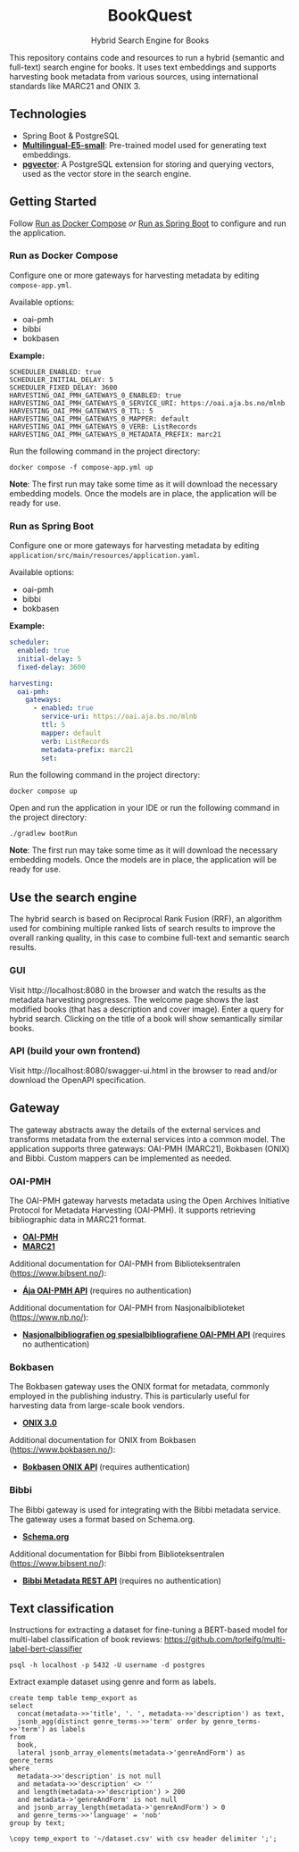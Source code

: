 <h1 align="center">BookQuest</h1>
<p align="center">Hybrid Search Engine for Books</p>

This repository contains code and resources to run a hybrid (semantic and full-text) search engine for books.
It uses text embeddings and supports harvesting book metadata from various sources, using international standards
like MARC21 and ONIX 3.

## Technologies

- Spring Boot & PostgreSQL
- **[Multilingual-E5-small](https://huggingface.co/intfloat/multilingual-e5-small)**: Pre-trained model used for 
  generating text embeddings.
- **[pgvector](https://github.com/pgvector/pgvector)**: A PostgreSQL extension for storing and querying vectors, used as
  the vector store in the search engine.

## Getting Started

Follow [Run as Docker Compose](#run-as-docker-compose) *or* [Run as Spring Boot](#run-as-spring-boot) to configure and
run the application.

### Run as Docker Compose

Configure one or more gateways for harvesting metadata by editing
```compose-app.yml```.

Available options:

- oai-pmh
- bibbi
- bokbasen
 
**Example:**

```
SCHEDULER_ENABLED: true
SCHEDULER_INITIAL_DELAY: 5
SCHEDULER_FIXED_DELAY: 3600
HARVESTING_OAI_PMH_GATEWAYS_0_ENABLED: true
HARVESTING_OAI_PMH_GATEWAYS_0_SERVICE_URI: https://oai.aja.bs.no/mlnb
HARVESTING_OAI_PMH_GATEWAYS_0_TTL: 5
HARVESTING_OAI_PMH_GATEWAYS_0_MAPPER: default
HARVESTING_OAI_PMH_GATEWAYS_0_VERB: ListRecords
HARVESTING_OAI_PMH_GATEWAYS_0_METADATA_PREFIX: marc21
```

Run the following command in the project directory:

```shell
docker compose -f compose-app.yml up 
```

**Note**: 
The first run may take some time as it will download the necessary embedding models. Once the models are in place, the
application will be ready for use.

### Run as Spring Boot

Configure one or more gateways for harvesting metadata by editing
```application/src/main/resources/application.yaml```.

Available options:

- oai-pmh
- bibbi
- bokbasen

**Example:**

```yaml
scheduler:
  enabled: true
  initial-delay: 5
  fixed-delay: 3600

harvesting:
  oai-pmh:
    gateways:
      - enabled: true
        service-uri: https://oai.aja.bs.no/mlnb
        ttl: 5
        mapper: default
        verb: ListRecords
        metadata-prefix: marc21
        set:
```

Run the following command in the project directory:

```shell
docker compose up
```

Open and run the application in your IDE or run the following command in the project directory:

```shell
./gradlew bootRun
```

**Note**:
The first run may take some time as it will download the necessary embedding models. Once the models are in place, the
application will be ready for use.

## Use the search engine

The hybrid search is based on Reciprocal Rank Fusion (RRF), an algorithm used for combining multiple ranked lists of 
search results to improve the overall ranking quality, in this case to combine full-text and semantic search results.

### GUI

Visit http://localhost:8080 in the browser and watch the results as the metadata harvesting progresses. The 
welcome page shows the last modified books (that has a description and cover image). Enter a query for hybrid search. 
Clicking on the title of a book will show semantically similar books.

### API (build your own frontend)

Visit http://localhost:8080/swagger-ui.html in the browser to read and/or download the OpenAPI specification.

## Gateway

The gateway abstracts away the details of the external services and transforms metadata from the external services into
a common model. The application supports three gateways: OAI-PMH (MARC21), Bokbasen (ONIX) and Bibbi. Custom mappers can
be implemented as needed.

### OAI-PMH

The OAI-PMH gateway harvests metadata using the Open Archives Initiative Protocol for Metadata Harvesting (OAI-PMH). It
supports retrieving bibliographic data in MARC21 format.

- **[OAI-PMH](https://www.openarchives.org/pmh/)**
- **[MARC21](https://www.loc.gov/marc/bibliographic/)**

Additional documentation for OAI-PMH from Biblioteksentralen (https://www.bibsent.no/):

- **[Ája OAI-PMH API](https://doc.aja.bs.no/hente/bibliografiske-data/oai-pmh.html)** (requires no authentication)

Additional documentation for OAI-PMH from Nasjonalbiblioteket (https://www.nb.no/):

- **[Nasjonalbibliografien og spesialbibliografiene OAI-PMH API](https://bibliotekutvikling.no/kunnskapsorganisering/metadata-fra-nasjonalbiblioteket/hosting-av-nasjonalbibliografien-og-spesialbibliografien/)** (requires no authentication)

### Bokbasen

The Bokbasen gateway uses the ONIX format for metadata, commonly employed in the publishing industry. This is
particularly useful for harvesting data from large-scale book vendors.

- **[ONIX 3.0](https://www.editeur.org/93/Release-3.0-and-3.1-Downloads/)**

Additional documentation for ONIX from Bokbasen (https://www.bokbasen.no/):

- **[Bokbasen ONIX API](https://bokbasen.jira.com/wiki/spaces/api/pages/67993632/ONIX)** (requires authentication)

### Bibbi

The Bibbi gateway is used for integrating with the Bibbi metadata service. The gateway uses a format based on
Schema.org.

- **[Schema.org](https://schema.org/)**

Additional documentation for Bibbi from Biblioteksentralen (https://www.bibsent.no/):

- **[Bibbi Metadata REST API](https://bibliografisk.bs.no/#/)** (requires no authentication)

## Text classification

Instructions for extracting a dataset for fine-tuning a BERT-based model for multi-label classification of book
reviews: https://github.com/torleifg/multi-label-bert-classifier

```shell
psql -h localhost -p 5432 -U username -d postgres
```

Extract example dataset using genre and form as labels.

```postgresql
create temp table temp_export as
select
  concat(metadata->>'title', '. ', metadata->>'description') as text,
  jsonb_agg(distinct genre_terms->>'term' order by genre_terms->>'term') as labels
from
  book,
  lateral jsonb_array_elements(metadata->'genreAndForm') as genre_terms
where
  metadata->>'description' is not null
  and metadata->>'description' <> ''
  and length(metadata->>'description') > 200
  and metadata->'genreAndForm' is not null
  and jsonb_array_length(metadata->'genreAndForm') > 0
  and genre_terms->>'language' = 'nob'
group by text;
```

```shell
\copy temp_export to '~/dataset.csv' with csv header delimiter ';';
```